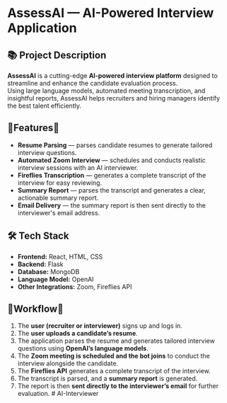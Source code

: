 # AssessAI — AI-Powered Interview Application

## 📚 Project Description

**AssessAI** is a cutting-edge **AI-powered interview platform** designed to streamline and enhance the candidate evaluation process.  
Using large language models, automated meeting transcription, and insightful reports, AssessAI helps recruiters and hiring managers identify the best talent efficiently.

## 🔹Features🔹

- **Resume Parsing** — parses candidate resumes to generate tailored interview questions.
- **Automated Zoom Interview** — schedules and conducts realistic interview sessions with an AI interviewer.
- **Fireflies Transcription** — generates a complete transcript of the interview for easy reviewing.
- **Summary Report** — parses the transcript and generates a clear, actionable summary report.
- **Email Delivery** — the summary report is then sent directly to the interviewer's email address.

## 🛠 Tech Stack

- **Frontend:** React, HTML, CSS
- **Backend:** Flask
- **Database:** MongoDB
- **Language Model:** OpenAI
- **Other Integrations:** Zoom, Fireflies API

## 🔹Workflow🔹

1. The **user (recruiter or interviewer)** signs up and logs in.
2. The **user uploads a candidate’s resume**.
3. The application parses the resume and generates tailored interview questions using **OpenAI’s language models**.
4. The **Zoom meeting is scheduled and the bot joins** to conduct the interview alongside the candidate.
5. The **Fireflies API** generates a complete transcript of the interview.
6. The transcript is parsed, and a **summary report** is generated.
7. The report is then **sent directly to the interviewer’s email** for further evaluation.
#   A I - I n t e r v i e w e r  
 